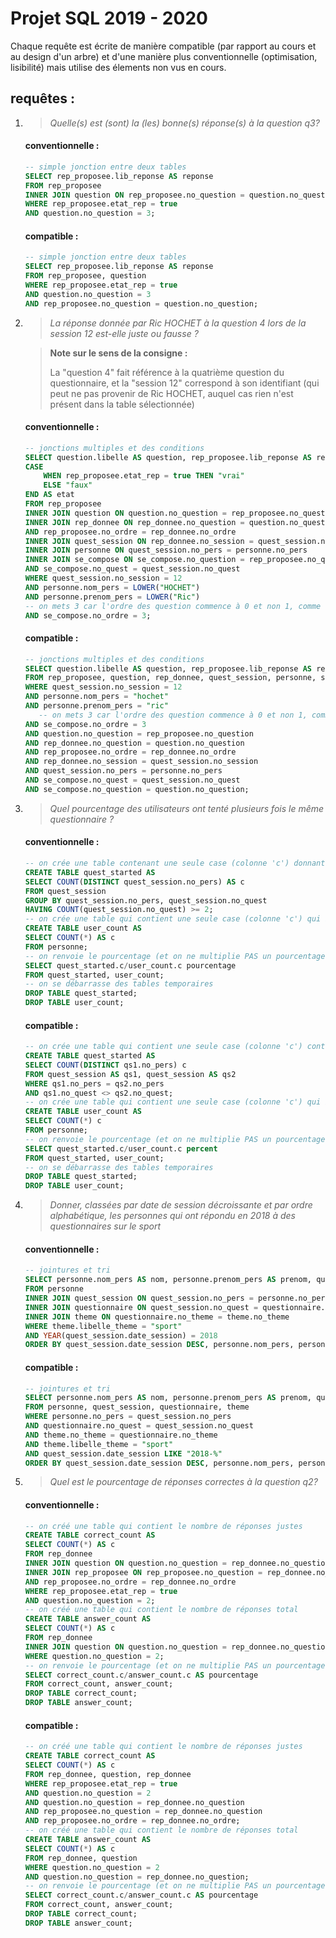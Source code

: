 <!---
______________________________________________________________________________

/!\
/!\
Un aperçu du markdown est disponible à cette adresse :
https://github.com/WildGoat07/SQLProj19-20/blob/master/README.md

______________________________________________________________________________
-->
# Projet SQL 2019 - 2020

Chaque requête est écrite de manière compatible (par rapport au cours et au design d'un arbre) et d'une manière plus conventionnelle (optimisation, lisibilité) mais utilise des élements non vus en cours.

## requêtes :

1. > *Quelle(s) est (sont) la (les) bonne(s) réponse(s) à la question q3?*

    #### conventionnelle :
    ```sql
    -- simple jonction entre deux tables
    SELECT rep_proposee.lib_reponse AS reponse
    FROM rep_proposee
    INNER JOIN question ON rep_proposee.no_question = question.no_question
    WHERE rep_proposee.etat_rep = true
    AND question.no_question = 3;
    ```
    #### compatible :
    ```sql
    -- simple jonction entre deux tables
    SELECT rep_proposee.lib_reponse AS reponse
    FROM rep_proposee, question
    WHERE rep_proposee.etat_rep = true
    AND question.no_question = 3
    AND rep_proposee.no_question = question.no_question;
    ```
1. > *La réponse donnée par Ric HOCHET à la question 4 lors de la session 12 est-elle juste ou fausse ?*

    > **Note sur le sens de la consigne :**
    >
    > La "question 4" fait référence à la quatrième question du questionnaire, et la "session 12" correspond à son identifiant (qui peut ne pas provenir de Ric HOCHET, auquel cas rien n'est présent dans la table sélectionnée)
    
    #### conventionnelle :
    ```sql
    -- jonctions multiples et des conditions
    SELECT question.libelle AS question, rep_proposee.lib_reponse AS reponse,
    CASE
        WHEN rep_proposee.etat_rep = true THEN "vrai"
        ELSE "faux"
    END AS etat
    FROM rep_proposee
    INNER JOIN question ON question.no_question = rep_proposee.no_question
    INNER JOIN rep_donnee ON rep_donnee.no_question = question.no_question
    AND rep_proposee.no_ordre = rep_donnee.no_ordre
    INNER JOIN quest_session ON rep_donnee.no_session = quest_session.no_session
    INNER JOIN personne ON quest_session.no_pers = personne.no_pers
    INNER JOIN se_compose ON se_compose.no_question = rep_proposee.no_question
    AND se_compose.no_quest = quest_session.no_quest
    WHERE quest_session.no_session = 12
    AND personne.nom_pers = LOWER("HOCHET")
    AND personne.prenom_pers = LOWER("Ric")
    -- on mets 3 car l'ordre des question commence à 0 et non 1, comme tout bon langage de programmation
    AND se_compose.no_ordre = 3;    
    ```
    #### compatible :
    ```sql
    -- jonctions multiples et des conditions
    SELECT question.libelle AS question, rep_proposee.lib_reponse AS reponse, rep_proposee.etat_rep AS etat
    FROM rep_proposee, question, rep_donnee, quest_session, personne, se_compose
    WHERE quest_session.no_session = 12
    AND personne.nom_pers = "hochet"
    AND personne.prenom_pers = "ric"
       -- on mets 3 car l'ordre des question commence à 0 et non 1, comme tout bon langage de programmation
    AND se_compose.no_ordre = 3
    AND question.no_question = rep_proposee.no_question
    AND rep_donnee.no_question = question.no_question
    AND rep_proposee.no_ordre = rep_donnee.no_ordre
    AND rep_donnee.no_session = quest_session.no_session
    AND quest_session.no_pers = personne.no_pers
    AND se_compose.no_quest = quest_session.no_quest
    AND se_compose.no_question = question.no_question;
    ```
1. > *Quel pourcentage des utilisateurs ont tenté plusieurs fois le même questionnaire ?*

    #### conventionnelle :
    ```sql
    -- on crée une table contenant une seule case (colonne 'c') donnant le nombre d’utilisateurs différents ayant lancé minimum 2 fois un même questionnaire
    CREATE TABLE quest_started AS
    SELECT COUNT(DISTINCT quest_session.no_pers) AS c
    FROM quest_session
    GROUP BY quest_session.no_pers, quest_session.no_quest
    HAVING COUNT(quest_session.no_quest) >= 2;
    -- on crée une table qui contient une seule case (colonne 'c') qui indique le nombre total d'utilisateurs
    CREATE TABLE user_count AS
    SELECT COUNT(*) AS c
    FROM personne;
    -- on renvoie le pourcentage (et on ne multiplie PAS un pourcentage par 100, c’est au programme/site appelant de le faire pour le formattage !!!)
    SELECT quest_started.c/user_count.c pourcentage
    FROM quest_started, user_count;
    -- on se débarrasse des tables temporaires
    DROP TABLE quest_started;
    DROP TABLE user_count;
    ```
    #### compatible :
    ```sql
    -- on crée une table qui contient une seule case (colonne 'c') contenant le nombre d'utilisateurs ayant démarré un même questionnaire plusieurs fois
    CREATE TABLE quest_started AS
    SELECT COUNT(DISTINCT qs1.no_pers) c
    FROM quest_session AS qs1, quest_session AS qs2
    WHERE qs1.no_pers = qs2.no_pers
    AND qs1.no_quest <> qs2.no_quest;
    -- on crée une table qui contient une seule case (colonne 'c') qui indique le nombre total d'utilisateurs
    CREATE TABLE user_count AS
    SELECT COUNT(*) c
    FROM personne;
    -- on renvoie le pourcentage (et on ne multiplie PAS un pourcentage par 100, c’est au programme/site appelant de le faire pour le formattage !!!)
    SELECT quest_started.c/user_count.c percent
    FROM quest_started, user_count;
    -- on se débarrasse des tables temporaires
    DROP TABLE quest_started;
    DROP TABLE user_count;
    ```
1. > *Donner, classées par date de session décroissante et par ordre alphabétique, les personnes qui ont répondu en 2018 à des questionnaires sur le sport*

    #### conventionnelle :
    ```sql
    -- jointures et tri
    SELECT personne.nom_pers AS nom, personne.prenom_pers AS prenom, quest_session.date_session AS "date"
    FROM personne
    INNER JOIN quest_session ON quest_session.no_pers = personne.no_pers
    INNER JOIN questionnaire ON quest_session.no_quest = questionnaire.no_quest
    INNER JOIN theme ON questionnaire.no_theme = theme.no_theme
    WHERE theme.libelle_theme = "sport"
    AND YEAR(quest_session.date_session) = 2018
    ORDER BY quest_session.date_session DESC, personne.nom_pers, personne.prenom_pers;
    ```
    #### compatible :
    ```sql
    -- jointures et tri
    SELECT personne.nom_pers AS nom, personne.prenom_pers AS prenom, quest_session.date_session AS "date"
    FROM personne, quest_session, questionnaire, theme
    WHERE personne.no_pers = quest_session.no_pers
    AND questionnaire.no_quest = quest_session.no_quest
    AND theme.no_theme = questionnaire.no_theme
    AND theme.libelle_theme = "sport"
    AND quest_session.date_session LIKE "2018-%"
    ORDER BY quest_session.date_session DESC, personne.nom_pers, personne.prenom_pers;
    ```
1. > *Quel est le pourcentage de réponses correctes à la question q2?*

    #### conventionnelle :
    ```sql
    -- on créé une table qui contient le nombre de réponses justes
    CREATE TABLE correct_count AS
    SELECT COUNT(*) AS c
    FROM rep_donnee
    INNER JOIN question ON question.no_question = rep_donnee.no_question
    INNER JOIN rep_proposee ON rep_proposee.no_question = rep_donnee.no_question
    AND rep_proposee.no_ordre = rep_donnee.no_ordre
    WHERE rep_proposee.etat_rep = true
    AND question.no_question = 2;
    -- on créé une table qui contient le nombre de réponses total
    CREATE TABLE answer_count AS
    SELECT COUNT(*) AS c
    FROM rep_donnee
    INNER JOIN question ON question.no_question = rep_donnee.no_question
    WHERE question.no_question = 2;
    -- on renvoie le pourcentage (et on ne multiplie PAS un pourcentage par 100, c’est au programme/site appelant de le faire pour le formattage !!!)
    SELECT correct_count.c/answer_count.c AS pourcentage
    FROM correct_count, answer_count;
    DROP TABLE correct_count;
    DROP TABLE answer_count;
    ```
    #### compatible :
    ```sql
    -- on créé une table qui contient le nombre de réponses justes
    CREATE TABLE correct_count AS
    SELECT COUNT(*) AS c
    FROM rep_donnee, question, rep_donnee
    WHERE rep_proposee.etat_rep = true
    AND question.no_question = 2
    AND question.no_question = rep_donnee.no_question
    AND rep_proposee.no_question = rep_donnee.no_question
    AND rep_proposee.no_ordre = rep_donnee.no_ordre;
    -- on créé une table qui contient le nombre de réponses total
    CREATE TABLE answer_count AS
    SELECT COUNT(*) AS c
    FROM rep_donnee, question
    WHERE question.no_question = 2
    AND question.no_question = rep_donnee.no_question;
    -- on renvoie le pourcentage (et on ne multiplie PAS un pourcentage par 100, c’est au programme/site appelant de le faire pour le formattage !!!)
    SELECT correct_count.c/answer_count.c AS pourcentage
    FROM correct_count, answer_count;
    DROP TABLE correct_count;
    DROP TABLE answer_count;
    ```
